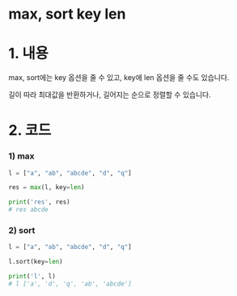 # max, sort key len

# 1. 내용
max, sort에는 key 옵션을 줄 수 있고, key에 len 옵션을 줄 수도 있습니다.

길이 따라 최대값을 반환하거나, 길어지는 순으로 정렬할 수 있습니다.


# 2. 코드
### 1) max
```python
l = ["a", "ab", "abcde", "d", "q"]

res = max(l, key=len)

print('res', res)
# res abcde
```

### 2) sort
```python
l = ["a", "ab", "abcde", "d", "q"]

l.sort(key=len)

print('l', l)
# l ['a', 'd', 'q', 'ab', 'abcde']
```